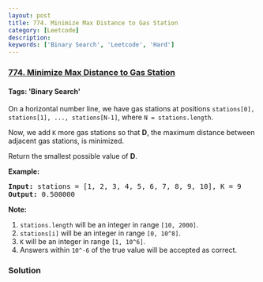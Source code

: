 ```yaml
---
layout: post
title: 774. Minimize Max Distance to Gas Station
category: [Leetcode]
description: 
keywords: ['Binary Search', 'Leetcode', 'Hard']
---
```

### [774. Minimize Max Distance to Gas Station](https://leetcode.com/problems/minimize-max-distance-to-gas-station)

#### Tags: 'Binary Search'

<div class="content__u3I1 question-content__JfgR"><div><p>On a horizontal number line, we have gas stations at positions <code>stations[0], stations[1], ..., stations[N-1]</code>, where <code>N = stations.length</code>.</p>
<p>Now, we add <code>K</code> more gas stations so that <strong>D</strong>, the maximum distance between adjacent gas stations, is minimized.</p>
<p>Return the smallest possible value of <strong>D</strong>.</p>
<p><strong>Example:</strong></p>
<pre><strong>Input:</strong> stations = [1, 2, 3, 4, 5, 6, 7, 8, 9, 10], K = 9
<strong>Output:</strong> 0.500000
</pre>
<p><strong>Note:</strong></p>
<ol>
<li><code>stations.length</code> will be an integer in range <code>[10, 2000]</code>.</li>
<li><code>stations[i]</code> will be an integer in range <code>[0, 10^8]</code>.</li>
<li><code>K</code> will be an integer in range <code>[1, 10^6]</code>.</li>
<li>Answers within <code>10^-6</code> of the true value will be accepted as correct.</li>
</ol>
</div></div>

### Solution
